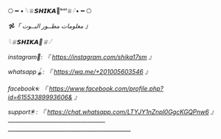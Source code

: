 ‌⎔ ━ • 𓆩♕𝙎𝙃𝙄𝙆𝘼🐥ᵇᵒᵗ♕𓆪• ━ ⎔

*𖣘「 معلومات مطــور البــوت 」*

*𓆩♕𝙎𝙃𝙄𝙆𝘼🐥♕𓆪*

*instagram🔅:*
*『 https://instagram.com/shika17sm 』*

*whatsapp🪀:*
*『 https://wa.me/+201005603546 』*

*facebook🌀:*
*『 https://www.facebook.com/profile.php?id=61553389993606& 』*

*support🖲️ :* 
*『 https://chat.whatsapp.com/LTYJY1nZnpl0GgcKGQPnw6 』*
*————————————————* *ـــــــــــــــــــــــــــــــــــــــــــــــــــــــــــــــــــــ*
